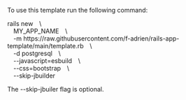 To use this template run the following command:

rails new&emsp;\\\
&emsp;MY_APP_NAME&emsp;\\\
&emsp;-m https​&#65279;://raw.githubusercontent.com/f-adrien/rails-app-template/main/template.rb&emsp;\\\
&emsp;-d postgresql&emsp;\\\
&emsp;--javascript=esbuild&emsp;\\\
&emsp;--css=bootstrap&emsp;\\\
&emsp;--skip-jbuilder

The --skip-jbuiler flag is optional.